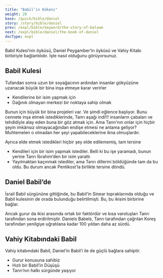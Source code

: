 ```yaml
---
title: "Babil’in Kökeni"
weight: 20
base: /quick/bible/daniel
story: /story/bible/daniel
prev: /expl/bible/keyword/the-story-of-balaam
next: /expl/bible/daniel/the-book-of-daniel
docType: expl
---
```


Babil Kulesi’nin öyküsü, Daniel Peygamber’in öyküsü ve Vahiy Kitabı birbiriyle bağlantılıdır. İşte nasıl olduğunu görüyorsunuz.

## Babil Kulesi

<a name="7258"></a>
Tufandan sonra uzun bir soyağacının ardından insanlar gökyüzüne uzanacak büyük bir bina inşa etmeye karar verirler

- Kendilerine bir isim yapmak için
- Dağınık olmayan merkezi bir noktaya sahip olmak

Bunun için büyük bir bina projeleri var. Ve şimdi eğlence başlıyor. Bunu cennete inşa etmek istediklerinde, Tanrı aşağı indi!!! insanların çabaları ve tehdidiyle alay eden buna bir göz atmak için. Ama Tanrı’nın onlar için hiçbir şeyin imkânsız olmayacağından endişe etmesi ne anlama geliyor? Muhtemelen o olmadan her şeyi yapabileceklerine ikna olmuşlardır.

Ayrıca elde etmek istedikleri hiçbir şey elde edilememiş, tam tersine

- Kendileri için bir isim yapmak istediler. Belli ki bu işe yaramadı, bunun yerine Tanrı İbrahim’den bir isim yarattı
- Yayılmaktan kaçınmak istediler, ama Tanrı dillerini böldüğünde tam da bu oldu. Bu durum ancak Pentikost’la birlikte tersine döndü.

## Daniel Babil’de

<a name="1c74"></a>
İsrail Babil sürgününe gittiğinde, bu Babil’in Sinear topraklarında olduğu ve Babil kulesinin de orada bulunduğu belirtilmişti. Bu, bu ikisini birbirine bağlar.

Ancak gurur da ikisi arasında ortak bir faktördür ve kısa varoluşları Tanrı tarafından sona erdirilmiştir. Daniels Babels, Tanrı tarafından çağrılan Koreş tarafından yenilgiye uğratılana kadar 100 yıldan daha az sürdü.

## Vahiy Kitabındaki Babil

<a name="082d"></a>
Vahiy kitabındaki Babil, Daniel’in Babil’i ile de güçlü bağlara sahiptir.

- Gurur konusuna sahibiz
- Hızlı bir Babil’in Düşüşü
- Tanrı’nın halkı sürgünde yaşıyor

